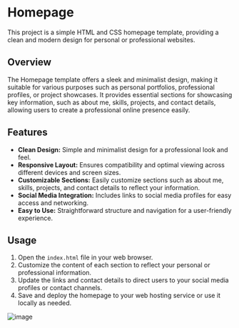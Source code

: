 # Homepage

This project is a simple HTML and CSS homepage template, providing a clean and modern design for personal or professional websites.

## Overview

The Homepage template offers a sleek and minimalist design, making it suitable for various purposes such as personal portfolios, professional profiles, or project showcases. It provides essential sections for showcasing key information, such as about me, skills, projects, and contact details, allowing users to create a professional online presence easily.

## Features

- **Clean Design:** Simple and minimalist design for a professional look and feel.
- **Responsive Layout:** Ensures compatibility and optimal viewing across different devices and screen sizes.
- **Customizable Sections:** Easily customize sections such as about me, skills, projects, and contact details to reflect your information.
- **Social Media Integration:** Includes links to social media profiles for easy access and networking.
- **Easy to Use:** Straightforward structure and navigation for a user-friendly experience.

## Usage

1. Open the `index.html` file in your web browser.
2. Customize the content of each section to reflect your personal or professional information.
3. Update the links and contact details to direct users to your social media profiles or contact channels.
4. Save and deploy the homepage to your web hosting service or use it locally as needed.

![image](https://github.com/Adityas266/HomePage_1/assets/108875499/f01f7b5d-243d-431e-805c-5749109a7fe5)

